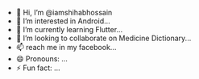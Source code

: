 - 👋 Hi, I’m @iamshihabhossain
- 👀 I’m interested in Android...
- 🌱 I’m currently learning Flutter...
- 💞️ I’m looking to collaborate on Medicine Dictionary...
- 📫 reach me in my facebook...
- 😄 Pronouns: ...
- ⚡ Fun fact: ...

<!---
iamshihabhossain/iamshihabhossain is a ✨ special ✨ repository because its `README.md` (this file) appears on your GitHub profile.
You can click the Preview link to take a look at your changes.
--->
